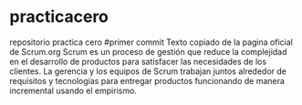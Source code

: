 # practicacero
repositorio practica cero
#primer commit
Texto copiado de la pagina oficial de Scrum.org
Scrum es un proceso de gestión que reduce la complejidad en el desarrollo de productos para satisfacer las necesidades de los clientes. La gerencia y los equipos de Scrum trabajan juntos alrededor de requisitos y tecnologías para entregar productos funcionando de manera incremental usando el empirismo.
